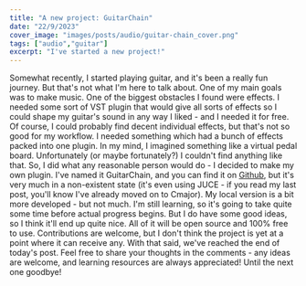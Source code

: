 ```yaml
---
title: "A new project: GuitarChain"
date: "22/9/2023"
cover_image: "images/posts/audio/guitar-chain_cover.png"
tags: ["audio","guitar"]
excerpt: "I've started a new project!"
---
```


Somewhat recently, I started playing guitar, and it's been a really fun journey. But that's not what I'm here to talk about. One of my main goals was to make music. One of the biggest obstacles I found were effects. I needed some sort of VST plugin that would give all sorts of effects so I could shape my guitar's sound in any way I liked - and I needed it for free. Of course, I could probably find decent individual effects, but that's not so good for my workflow. I needed something which had a bunch of effects packed into one plugin. In my mind, I imagined something like a virtual pedal board. Unfortunately (or maybe fortunately?) I couldn't find anything like that. So, I did what any reasonable person would do - I decided to make my own plugin. I've named it GuitarChain, and you can find it on [Github](https://github.com/levimcgomes/guitar-chain), but it's very much in a non-existent state (it's even using JUCE - if you read my last post, you'll know I've already moved on to Cmajor). My local version is a bit more developed - but not much. I'm still learning, so it's going to take quite some time before actual progress begins. But I do have some good ideas, so I think it'll end up quite nice. All of it will be open source and 100% free to use. Contributions are welcome, but I don't think the project is yet at a point where it can receive any. With that said, we've reached the end of today's post. Feel free to share your thoughts in the comments - any ideas are welcome, and learning resources are always appreciated! Until the next one goodbye!
